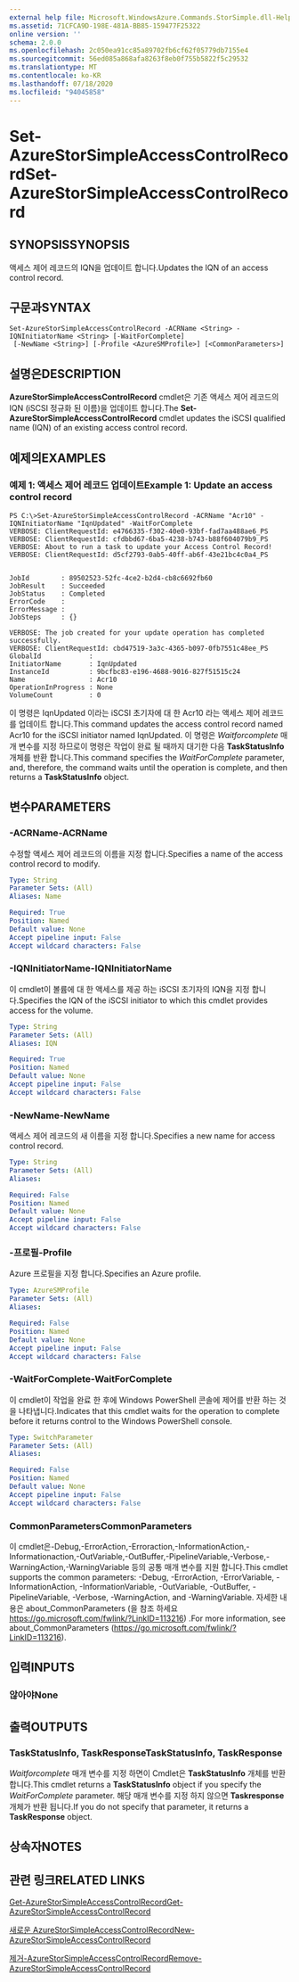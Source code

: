 ```yaml
---
external help file: Microsoft.WindowsAzure.Commands.StorSimple.dll-Help.xml
ms.assetid: 71CFCA9D-198E-481A-BB85-159477F25322
online version: ''
schema: 2.0.0
ms.openlocfilehash: 2c050ea91cc85a89702fb6cf62f05779db7155e4
ms.sourcegitcommit: 56ed085a868afa8263f8eb0f755b5822f5c29532
ms.translationtype: MT
ms.contentlocale: ko-KR
ms.lasthandoff: 07/18/2020
ms.locfileid: "94045858"
---
```

# <span data-ttu-id="96393-101">Set-AzureStorSimpleAccessControlRecord</span><span class="sxs-lookup"><span data-stu-id="96393-101">Set-AzureStorSimpleAccessControlRecord</span></span>

## <span data-ttu-id="96393-102">SYNOPSIS</span><span class="sxs-lookup"><span data-stu-id="96393-102">SYNOPSIS</span></span>
<span data-ttu-id="96393-103">액세스 제어 레코드의 IQN을 업데이트 합니다.</span><span class="sxs-lookup"><span data-stu-id="96393-103">Updates the IQN of an access control record.</span></span>

## <span data-ttu-id="96393-104">구문과</span><span class="sxs-lookup"><span data-stu-id="96393-104">SYNTAX</span></span>

```
Set-AzureStorSimpleAccessControlRecord -ACRName <String> -IQNInitiatorName <String> [-WaitForComplete]
 [-NewName <String>] [-Profile <AzureSMProfile>] [<CommonParameters>]
```

## <span data-ttu-id="96393-105">설명은</span><span class="sxs-lookup"><span data-stu-id="96393-105">DESCRIPTION</span></span>
<span data-ttu-id="96393-106">**AzureStorSimpleAccessControlRecord** cmdlet은 기존 액세스 제어 레코드의 IQN (iSCSI 정규화 된 이름)을 업데이트 합니다.</span><span class="sxs-lookup"><span data-stu-id="96393-106">The **Set-AzureStorSimpleAccessControlRecord** cmdlet updates the iSCSI qualified name (IQN) of an existing access control record.</span></span>

## <span data-ttu-id="96393-107">예제의</span><span class="sxs-lookup"><span data-stu-id="96393-107">EXAMPLES</span></span>

### <span data-ttu-id="96393-108">예제 1: 액세스 제어 레코드 업데이트</span><span class="sxs-lookup"><span data-stu-id="96393-108">Example 1: Update an access control record</span></span>
```
PS C:\>Set-AzureStorSimpleAccessControlRecord -ACRName "Acr10" -IQNInitiatorName "IqnUpdated" -WaitForComplete
VERBOSE: ClientRequestId: e4766335-f302-40e0-93bf-fad7aa488ae6_PS
VERBOSE: ClientRequestId: cfdbbd67-6ba5-4238-b743-b88f604079b9_PS
VERBOSE: About to run a task to update your Access Control Record! 
VERBOSE: ClientRequestId: d5cf2793-0ab5-40ff-ab6f-43e21bc4c0a4_PS


JobId        : 89502523-52fc-4ce2-b2d4-cb8c6692fb60
JobResult    : Succeeded
JobStatus    : Completed
ErrorCode    : 
ErrorMessage : 
JobSteps     : {}

VERBOSE: The job created for your update operation has completed successfully. 
VERBOSE: ClientRequestId: cbd47519-3a3c-4365-b097-0fb7551c48ee_PS
GlobalId            : 
InitiatorName       : IqnUpdated
InstanceId          : 9bcfbc83-e196-4688-9016-827f51515c24
Name                : Acr10
OperationInProgress : None
VolumeCount         : 0
```

<span data-ttu-id="96393-109">이 명령은 IqnUpdated 이라는 iSCSI 초기자에 대 한 Acr10 라는 액세스 제어 레코드를 업데이트 합니다.</span><span class="sxs-lookup"><span data-stu-id="96393-109">This command updates the access control record named Acr10 for the iSCSI initiator named IqnUpdated.</span></span>
<span data-ttu-id="96393-110">이 명령은 *Waitforcomplete* 매개 변수를 지정 하므로이 명령은 작업이 완료 될 때까지 대기한 다음 **TaskStatusInfo** 개체를 반환 합니다.</span><span class="sxs-lookup"><span data-stu-id="96393-110">This command specifies the *WaitForComplete* parameter, and, therefore, the command waits until the operation is complete, and then returns a **TaskStatusInfo** object.</span></span>

## <span data-ttu-id="96393-111">변수</span><span class="sxs-lookup"><span data-stu-id="96393-111">PARAMETERS</span></span>

### <span data-ttu-id="96393-112">-ACRName</span><span class="sxs-lookup"><span data-stu-id="96393-112">-ACRName</span></span>
<span data-ttu-id="96393-113">수정할 액세스 제어 레코드의 이름을 지정 합니다.</span><span class="sxs-lookup"><span data-stu-id="96393-113">Specifies a name of the access control record to modify.</span></span>

```yaml
Type: String
Parameter Sets: (All)
Aliases: Name

Required: True
Position: Named
Default value: None
Accept pipeline input: False
Accept wildcard characters: False
```

### <span data-ttu-id="96393-114">-IQNInitiatorName</span><span class="sxs-lookup"><span data-stu-id="96393-114">-IQNInitiatorName</span></span>
<span data-ttu-id="96393-115">이 cmdlet이 볼륨에 대 한 액세스를 제공 하는 iSCSI 초기자의 IQN을 지정 합니다.</span><span class="sxs-lookup"><span data-stu-id="96393-115">Specifies the IQN of the iSCSI initiator to which this cmdlet provides access for the volume.</span></span>

```yaml
Type: String
Parameter Sets: (All)
Aliases: IQN

Required: True
Position: Named
Default value: None
Accept pipeline input: False
Accept wildcard characters: False
```

### <span data-ttu-id="96393-116">-NewName</span><span class="sxs-lookup"><span data-stu-id="96393-116">-NewName</span></span>
<span data-ttu-id="96393-117">액세스 제어 레코드의 새 이름을 지정 합니다.</span><span class="sxs-lookup"><span data-stu-id="96393-117">Specifies a new name for access control record.</span></span>

```yaml
Type: String
Parameter Sets: (All)
Aliases: 

Required: False
Position: Named
Default value: None
Accept pipeline input: False
Accept wildcard characters: False
```

### <span data-ttu-id="96393-118">-프로필</span><span class="sxs-lookup"><span data-stu-id="96393-118">-Profile</span></span>
<span data-ttu-id="96393-119">Azure 프로필을 지정 합니다.</span><span class="sxs-lookup"><span data-stu-id="96393-119">Specifies an Azure profile.</span></span>

```yaml
Type: AzureSMProfile
Parameter Sets: (All)
Aliases: 

Required: False
Position: Named
Default value: None
Accept pipeline input: False
Accept wildcard characters: False
```

### <span data-ttu-id="96393-120">-WaitForComplete</span><span class="sxs-lookup"><span data-stu-id="96393-120">-WaitForComplete</span></span>
<span data-ttu-id="96393-121">이 cmdlet이 작업을 완료 한 후에 Windows PowerShell 콘솔에 제어를 반환 하는 것을 나타냅니다.</span><span class="sxs-lookup"><span data-stu-id="96393-121">Indicates that this cmdlet waits for the operation to complete before it returns control to the Windows PowerShell console.</span></span>

```yaml
Type: SwitchParameter
Parameter Sets: (All)
Aliases: 

Required: False
Position: Named
Default value: None
Accept pipeline input: False
Accept wildcard characters: False
```

### <span data-ttu-id="96393-122">CommonParameters</span><span class="sxs-lookup"><span data-stu-id="96393-122">CommonParameters</span></span>
<span data-ttu-id="96393-123">이 cmdlet은-Debug,-ErrorAction,-Erroraction,-InformationAction,-Informationaction,-OutVariable,-OutBuffer,-PipelineVariable,-Verbose,-WarningAction,-WarningVariable 등의 공통 매개 변수를 지원 합니다.</span><span class="sxs-lookup"><span data-stu-id="96393-123">This cmdlet supports the common parameters: -Debug, -ErrorAction, -ErrorVariable, -InformationAction, -InformationVariable, -OutVariable, -OutBuffer, -PipelineVariable, -Verbose, -WarningAction, and -WarningVariable.</span></span> <span data-ttu-id="96393-124">자세한 내용은 about_CommonParameters (을 참조 하세요 https://go.microsoft.com/fwlink/?LinkID=113216) .</span><span class="sxs-lookup"><span data-stu-id="96393-124">For more information, see about_CommonParameters (https://go.microsoft.com/fwlink/?LinkID=113216).</span></span>

## <span data-ttu-id="96393-125">입력</span><span class="sxs-lookup"><span data-stu-id="96393-125">INPUTS</span></span>

### <span data-ttu-id="96393-126">않아야</span><span class="sxs-lookup"><span data-stu-id="96393-126">None</span></span>

## <span data-ttu-id="96393-127">출력</span><span class="sxs-lookup"><span data-stu-id="96393-127">OUTPUTS</span></span>

### <span data-ttu-id="96393-128">TaskStatusInfo, TaskResponse</span><span class="sxs-lookup"><span data-stu-id="96393-128">TaskStatusInfo, TaskResponse</span></span>
<span data-ttu-id="96393-129">*Waitforcomplete* 매개 변수를 지정 하면이 Cmdlet은 **TaskStatusInfo** 개체를 반환 합니다.</span><span class="sxs-lookup"><span data-stu-id="96393-129">This cmdlet returns a **TaskStatusInfo** object if you specify the *WaitForComplete* parameter.</span></span>
<span data-ttu-id="96393-130">해당 매개 변수를 지정 하지 않으면 **Taskresponse** 개체가 반환 됩니다.</span><span class="sxs-lookup"><span data-stu-id="96393-130">If you do not specify that parameter, it returns a **TaskResponse** object.</span></span>

## <span data-ttu-id="96393-131">상속자</span><span class="sxs-lookup"><span data-stu-id="96393-131">NOTES</span></span>

## <span data-ttu-id="96393-132">관련 링크</span><span class="sxs-lookup"><span data-stu-id="96393-132">RELATED LINKS</span></span>

[<span data-ttu-id="96393-133">Get-AzureStorSimpleAccessControlRecord</span><span class="sxs-lookup"><span data-stu-id="96393-133">Get-AzureStorSimpleAccessControlRecord</span></span>](./Get-AzureStorSimpleAccessControlRecord.md)

[<span data-ttu-id="96393-134">새로운 AzureStorSimpleAccessControlRecord</span><span class="sxs-lookup"><span data-stu-id="96393-134">New-AzureStorSimpleAccessControlRecord</span></span>](./New-AzureStorSimpleAccessControlRecord.md)

[<span data-ttu-id="96393-135">제거-AzureStorSimpleAccessControlRecord</span><span class="sxs-lookup"><span data-stu-id="96393-135">Remove-AzureStorSimpleAccessControlRecord</span></span>](./Remove-AzureStorSimpleAccessControlRecord.md)


